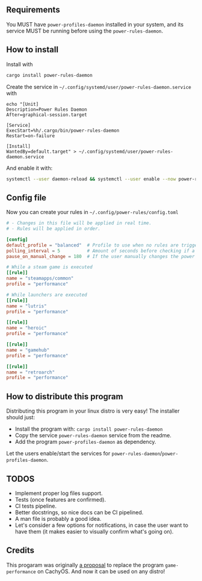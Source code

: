 ## Requirements
You MUST have `power-profiles-daemon` installed in your system, and its service MUST be running before using the `power-rules-daemon`.

## How to install
Install with
```sh
cargo install power-rules-daemon
```

Create the service in `~/.config/systemd/user/power-rules-daemon.service` with 

```systemd
echo "[Unit]
Description=Power Rules Daemon
After=graphical-session.target

[Service]
ExecStart=%h/.cargo/bin/power-rules-daemon
Restart=on-failure

[Install]
WantedBy=default.target" > ~/.config/systemd/user/power-rules-daemon.service
```

And enable it with:

```sh
systemctl --user daemon-reload && systemctl --user enable --now power-rules-daemon.service
```

## Config file
Now you can create your rules in `~/.config/power-rules/config.toml`

```toml
# - Changes in this file will be applied in real time.
# - Rules will be applied in order.

[config]
default_profile = "balanced"  # Profile to use when no rules are triggered atm.
polling_interval = 5          # Amount of seconds before checking if a rule is triggered.
pause_on_manual_change = 180  # If the user manually changes the power profile (through the desktop environment gui, for example), the daemon is paused for n minutes.

# While a steam game is executed
[[rule]]
name = "steamapps/common"
profile = "performance"

# While launchers are executed
[[rule]]
name = "lutris"
profile = "performance"

[[rule]]
name = "heroic"
profile = "performance"

[[rule]]
name = "gamehub"
profile = "performance"

[[rule]]
name = "retroarch"
profile = "performance"
```
  
## How to distribute this program
Distributing this program in your linux distro is very easy! The installer should just:

- Install the program with: `cargo install power-rules-daemon`
- Copy the service `power-rules-daemon` service from the readme.
- Add the program `power-profiles-daemon` as dependency.

Let the users enable/start the services for `power-rules-daemon`/`power-profiles-daemon`.

## TODOS
- Implement proper log files support.
- Tests (once features are confirmed).
- CI tests pipeline.
- Better docstrings, so nice docs can be CI pipelined.
- A man file is probably a good idea.
- Let's consider a few options for notifications, in case the user want to have them (it makes easier to visually confirm what's going on).

## Credits
This progaram was originally [a proposal](https://github.com/CachyOS/CachyOS-Settings/pull/157) to replace the program `game-performance` on CachyOS. And now it can be used on any distro!
